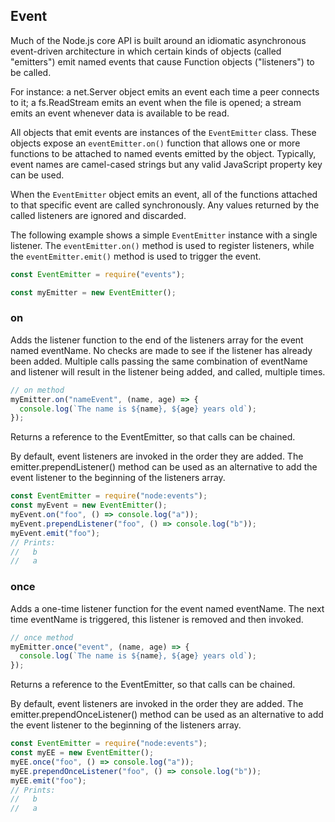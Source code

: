 ## Event

Much of the Node.js core API is built around an idiomatic asynchronous event-driven architecture in which certain kinds of objects (called "emitters") emit named events that cause Function objects ("listeners") to be called.

For instance: a net.Server object emits an event each time a peer connects to it; a fs.ReadStream emits an event when the file is opened; a stream emits an event whenever data is available to be read.

All objects that emit events are instances of the `EventEmitter` class. These objects expose an `eventEmitter.on()` function that allows one or more functions to be attached to named events emitted by the object. Typically, event names are camel-cased strings but any valid JavaScript property key can be used.

When the `EventEmitter` object emits an event, all of the functions attached to that specific event are called synchronously. Any values returned by the called listeners are ignored and discarded.

The following example shows a simple `EventEmitter` instance with a single listener. The `eventEmitter.on()` method is used to register listeners, while the `eventEmitter.emit()` method is used to trigger the event.

```js
const EventEmitter = require("events");

const myEmitter = new EventEmitter();
```

### on

Adds the listener function to the end of the listeners array for the event named eventName. No checks are made to see if the listener has already been added. Multiple calls passing the same combination of eventName and listener will result in the listener being added, and called, multiple times.

```js
// on method
myEmitter.on("nameEvent", (name, age) => {
  console.log(`The name is ${name}, ${age} years old`);
});
```

Returns a reference to the EventEmitter, so that calls can be chained.

By default, event listeners are invoked in the order they are added. The emitter.prependListener() method can be used as an alternative to add the event listener to the beginning of the listeners array.

```js
const EventEmitter = require("node:events");
const myEvent = new EventEmitter();
myEvent.on("foo", () => console.log("a"));
myEvent.prependListener("foo", () => console.log("b"));
myEvent.emit("foo");
// Prints:
//   b
//   a
```

### once

Adds a one-time listener function for the event named eventName. The next time eventName is triggered, this listener is removed and then invoked.

```js
// once method
myEmitter.once("event", (name, age) => {
  console.log(`The name is ${name}, ${age} years old`);
});
```

Returns a reference to the EventEmitter, so that calls can be chained.

By default, event listeners are invoked in the order they are added. The emitter.prependOnceListener() method can be used as an alternative to add the event listener to the beginning of the listeners array.

```js
const EventEmitter = require("node:events");
const myEE = new EventEmitter();
myEE.once("foo", () => console.log("a"));
myEE.prependOnceListener("foo", () => console.log("b"));
myEE.emit("foo");
// Prints:
//   b
//   a
```
